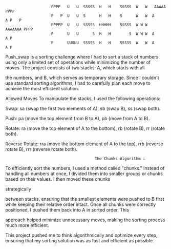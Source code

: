 

                        PPPP   U   U  SSSSS  H   H    SSSSS  W   W   AAAAA  PPPP
                        P   P  U   U  S      H   H    S      W   W  A     A P   P
                        PPPPP  U   U  SSSSS  HHHHH    SSSSS  W W W  AAAAAAA PPPP
                        P      U   U      S  H   H        S  W W W  A     A P
                        P      UUUUU  SSSSS  H   H    SSSSS  W   W  A     A P

Push_swap is a sorting challenge where I had to sort a stack of numbers using only a limited set of operations while minimizing the number of moves. The project consists of two stacks: A, which starts with all 

the numbers, and B, which serves as temporary storage. Since I couldn't use standard sorting algorithms, I had to carefully plan each move to achieve the most efficient solution.

Allowed Moves
To manipulate the stacks, I used the following operations:

Swap: sa (swap the first two elements of A), sb (swap B), ss (swap both).

Push: pa (move the top element from B to A), pb (move from A to B).

Rotate: ra (move the top element of A to the bottom), rb (rotate B), rr (rotate both).

Reverse Rotate: rra (move the bottom element of A to the top), rrb (reverse rotate B), rrr (reverse rotate both).

                                           The Chunks Algorithm :
To efficiently sort the numbers, I used a method called "chunks." Instead of handling all numbers at once, I divided them into smaller groups or chunks based on their values. I then moved these chunks 

strategically

between stacks, ensuring that the smallest elements were pushed to B first while keeping their relative order intact. Once all chunks were correctly positioned, I pushed them back into A in sorted order. This 

approach helped minimize unnecessary moves, making the sorting process much more efficient.

This project pushed me to think algorithmically and optimize every step, ensuring that my sorting solution was as fast and efficient as possible.
